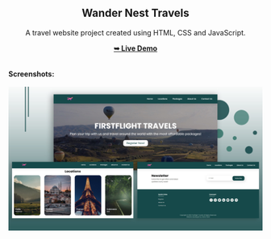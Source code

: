 <h2 align="center">Wander Nest Travels</h2>
<div align="center">
<p>A travel website project created using HTML, CSS and JavaScript.</p>
<a href="https://wander-nest-travel-website.vercel.app" target="_blank"><strong>➥ Live Demo</strong></a>
</div> <br/><br/>
<b>Screenshots:</b> <br/><br/>
<img src="https://github.com/Sathvika-reddy08/WanderNest-Travel-Website/blob/main/readme%20images/readme-image.jpg"></img>
